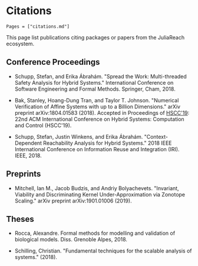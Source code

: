 # Citations

```@contents
Pages = ["citations.md"]
```

This page list publications citing packages or papers from the JuliaReach ecosystem.

## Conference Proceedings

- Schupp, Stefan, and Erika Ábrahám. "Spread the Work: Multi-threaded Safety Analysis for Hybrid Systems." International Conference on Software Engineering and Formal Methods. Springer, Cham, 2018.

- Bak, Stanley, Hoang-Dung Tran, and Taylor T. Johnson. "Numerical Verification of Affine Systems with up to a Billion Dimensions." arXiv preprint arXiv:1804.01583 (2018). Accepted in Proceedings of [HSCC'19](http://hscc2019.eecs.umich.edu/): 22nd ACM International Conference on Hybrid Systems: Computation and Control (HSCC'19).

- Schupp, Stefan, Justin Winkens, and Erika Ábrahám. "Context-Dependent Reachability Analysis for Hybrid Systems." 2018 IEEE International Conference on Information Reuse and Integration (IRI). IEEE, 2018.

## Preprints

- Mitchell, Ian M., Jacob Budzis, and Andriy Bolyachevets. "Invariant, Viability and Discriminating Kernel Under-Approximation via Zonotope Scaling." arXiv preprint arXiv:1901.01006 (2019).

## Theses

- Rocca, Alexandre. Formal methods for modelling and validation of biological models. Diss. Grenoble Alpes, 2018.

- Schilling, Christian. "Fundamental techniques for the scalable analysis of systems." (2018).
